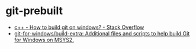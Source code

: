 git-prebuilt
============
- [c++ - How to build git on windows? - Stack Overflow](https://stackoverflow.com/questions/28848870/how-to-build-git-on-windows)
- [git-for-windows/build-extra: Additional files and scripts to help build Git for Windows on MSYS2.](https://github.com/git-for-windows/build-extra)
